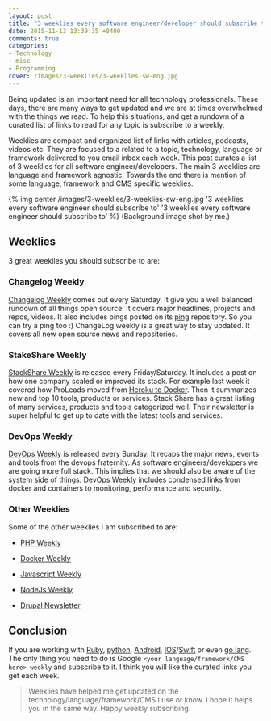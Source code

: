 ```yaml
---
layout: post
title: "3 weeklies every software engineer/developer should subscribe to"
date: 2015-11-13 13:39:35 +0400
comments: true
categories:
- Technology
- misc
- Programming
cover: /images/3-weeklies/3-weeklies-sw-eng.jpg
---
```

Being updated is an important need for all technology professionals. These days, there are many ways to get updated and we are at times overwhelmed with the things we read. To help this situations, and get a rundown of a curated list of links to read for any topic is subscribe to a weekly.

Weeklies are compact and organized list of links with articles, podcasts, videos etc. They are focused to a related to a topic, technology, language or framework delivered to you email inbox each week. This post curates a list of 3 weeklies for all software engineer/developers. The main 3 weeklies are language and framework agnostic. Towards the end there is mention of some language, framework and CMS specific weeklies.

{% img center /images/3-weeklies/3-weeklies-sw-eng.jpg '3 weeklies every software engineer should subscribe to' '3 weeklies every software engineer should subscribe to' %}
(Background image shot by me.)
<!-- more -->

## Weeklies

3 great weeklies you should subscribe to are:

### Changelog Weekly

[Changelog Weekly](http://bit.ly/1WQnesg) comes out every Saturday. It give you a well balanced rundown of all things open source. It covers major headlines, projects and repos, videos. It also includes pings posted on its [ping](https://github.com/thechangelog/ping) repository. So you can try a ping too :)  ChangeLog weekly is a great way to stay updated. It covers all new open source news and repositories.

### StakeShare Weekly

[StackShare Weekly](http://bit.ly/1N19Mx0) is released every Friday/Saturday. It includes a post on how one company scaled or improved its stack. For example last week it covered how ProLeads moved from [Heroku to Docker](http://stackshare.io/proleads/how-we-moved-from-heroku-to-containers-with-no-docker-experience). Then it summarizes new and top 10 tools, products or services. Stack Share has a great listing of many services, products and tools categorized well. Their newsletter is super helpful to get up to date with the latest tools and services.

### DevOps Weekly

[DevOps Weekly](http://bit.ly/1NugCFO) is released every Sunday. It recaps the major news, events and tools from the devops fraternity.  As software engineers/developers we are going more full stack. This implies that we should also be aware of the system side of things. DevOps Weekly includes condensed links from docker and containers to  monitoring, performance and security.

### Other Weeklies

Some of the other weeklies I am subscribed to are:

* [PHP Weekly](http://www.phpweekly.com/)

* [Docker Weekly](https://www.docker.com/newsletter-subscription)

* [Javascript Weekly](http://javascriptweekly.com/)

* [NodeJs Weekly](http://nodeweekly.com/)

* [Drupal Newsletter](http://www.theweeklydrop.com/)

## Conclusion

If you are working with [Ruby](http://rubyweekly.com/), [python](http://www.pythonweekly.com/),  [Android](http://androidweekly.net/), [IOS](https://iosdevweekly.com/)/[Swift](http://swiftweekly.com/) or even [go lang](http://golangweekly.com/). The only thing you need to do is Google `<your language/framework/CMS here> weekly` and subscribe to it. I think you will like the curated links you get each week.

> Weeklies have helped me get updated on the technology/language/framework/CMS I use or know. I hope it helps you in the same way. Happy weekly subscribing.
